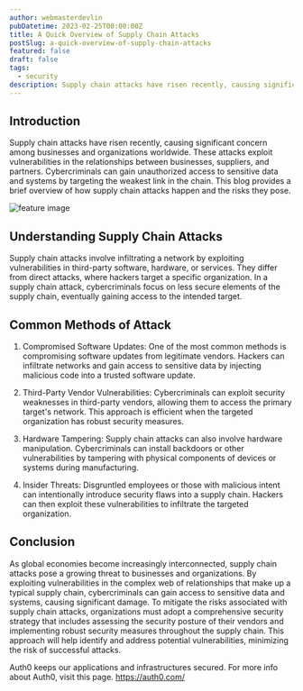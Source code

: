 ```yaml
---
author: webmasterdevlin
pubDatetime: 2023-02-25T00:00:00Z
title: A Quick Overview of Supply Chain Attacks
postSlug: a-quick-overview-of-supply-chain-attacks
featured: false
draft: false
tags:
  - security
description: Supply chain attacks have risen recently, causing significant concern among businesses and organizations worldwide. These attacks exploit vulnerabilities in the relationships between businesses, supp…
---
```


## Introduction

Supply chain attacks have risen recently, causing significant concern among businesses and organizations worldwide. These attacks exploit vulnerabilities in the relationships between businesses, suppliers, and partners. Cybercriminals can gain unauthorized access to sensitive data and systems by targeting the weakest link in the chain. This blog provides a brief overview of how supply chain attacks happen and the risks they pose.

![feature image](https://devlinduldulao.pro/wp-content/uploads/2023/03/supply-chain-attacks.png)

## Understanding Supply Chain Attacks

Supply chain attacks involve infiltrating a network by exploiting vulnerabilities in third-party software, hardware, or services. They differ from direct attacks, where hackers target a specific organization. In a supply chain attack, cybercriminals focus on less secure elements of the supply chain, eventually gaining access to the intended target.

## Common Methods of Attack

1. Compromised Software Updates: One of the most common methods is compromising software updates from legitimate vendors. Hackers can infiltrate networks and gain access to sensitive data by injecting malicious code into a trusted software update.

2. Third-Party Vendor Vulnerabilities: Cybercriminals can exploit security weaknesses in third-party vendors, allowing them to access the primary target's network. This approach is efficient when the targeted organization has robust security measures.

3. Hardware Tampering: Supply chain attacks can also involve hardware manipulation. Cybercriminals can install backdoors or other vulnerabilities by tampering with physical components of devices or systems during manufacturing.

4. Insider Threats: Disgruntled employees or those with malicious intent can intentionally introduce security flaws into a supply chain. Hackers can then exploit these vulnerabilities to infiltrate the targeted organization.

## Conclusion

As global economies become increasingly interconnected, supply chain attacks pose a growing threat to businesses and organizations. By exploiting vulnerabilities in the complex web of relationships that make up a typical supply chain, cybercriminals can gain access to sensitive data and systems, causing significant damage. To mitigate the risks associated with supply chain attacks, organizations must adopt a comprehensive security strategy that includes assessing the security posture of their vendors and implementing robust security measures throughout the supply chain. This approach will help identify and address potential vulnerabilities, minimizing the risk of successful attacks.

Auth0 keeps our applications and infrastructures secured. For more info about Auth0, visit this page. https://auth0.com/
